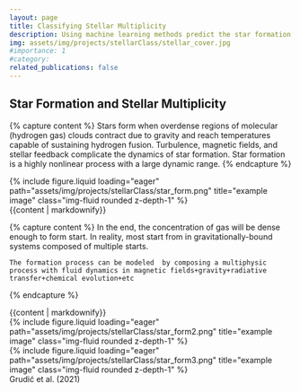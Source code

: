 ```yaml
---
layout: page
title: Classifying Stellar Multiplicity 
description: Using machine learning methods predict the star formation
img: assets/img/projects/stellarClass/stellar_cover.jpg
#importance: 1
#category: 
related_publications: false
---
```

## Star Formation and Stellar Multiplicity
{% capture content %}
    Stars form when overdense regions of molecular (hydrogen gas) clouds contract due to gravity and reach temperatures capable of sustaining hydrogen fusion. Turbulence, magnetic fields, and stellar feedback complicate the dynamics of star formation. Star formation is a highly nonlinear process with a large dynamic range.
{% endcapture %}
<div class="row">
    <div class="col-sm mt-6 mt-md-0">
        {% include figure.liquid loading="eager" path="assets/img/projects/stellarClass/star_form.png" title="example image" class="img-fluid rounded z-depth-1" %}
    </div>
    <div class="col-sm mt-6 mt-md-0">
        {{content | markdownify}}
    </div>
</div>

{% capture content %}
    In the end, the concentration of gas will be dense enough to form start. In reality, most start from in gravitationally-bound systems composed of multiple starts.

    The formation process can be modeled  by composing a multiphysic process with fluid dynamics in magnetic fields+gravity+radiative transfer+chemical evolution+etc
{% endcapture %}
<div class="row">
    <div class="col-sm mt-4 mt-md-0">
        {{content | markdownify}}
    </div>
    <div class="col-sm mt-4 mt-md-0">
        {% include figure.liquid loading="eager" path="assets/img/projects/stellarClass/star_form2.png" title="example image" class="img-fluid rounded z-depth-1" %}
    </div>
    <div class="col-sm mt-4 mt-md-0">
        {% include figure.liquid loading="eager" path="assets/img/projects/stellarClass/star_form3.png" title="example image" class="img-fluid rounded z-depth-1" %}
        <div class="caption">
            Grudić et al. (2021) 
        </div>
    </div>
</div>
